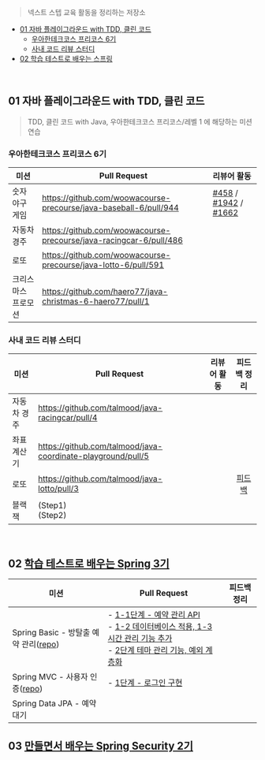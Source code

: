 > 넥스트 스텝 교육 활동을 정리하는 저장소

<!-- TOC -->

* [01 자바 플레이그라운드 with TDD, 클린 코드](#01-자바-플레이그라운드-with-tdd-클린-코드)
	* [우아한테크코스 프리코스 6기](#우아한테크코스-프리코스-6기)
	* [사내 코드 리뷰 스터디](#사내-코드-리뷰-스터디)
* [02 학습 테스트로 배우는 스프링](#02-학습-테스트로-배우는-스프링)

<!-- TOC -->

<br>

## 01 자바 플레이그라운드 with TDD, 클린 코드

> TDD, 클린 코드 with Java, 우아한테크코스 프리코스/레벨 1 에 해당하는 미션 연습

### 우아한테크코스 프리코스 6기

| 미션         | Pull Request                                                       | 리뷰어 활동                                                                                                                                                                                                                                |
|------------|--------------------------------------------------------------------|:--------------------------------------------------------------------------------------------------------------------------------------------------------------------------------------------------------------------------------------|
| 숫자 야구 게임   | https://github.com/woowacourse-precourse/java-baseball-6/pull/944  | [#458](https://github.com/woowacourse-precourse/java-baseball-6/pull/458) / [#1942](https://github.com/woowacourse-precourse/java-baseball-6/pull/1942) / [#1662](https://github.com/woowacourse-precourse/java-baseball-6/pull/1662) |
| 자동차 경주     | https://github.com/woowacourse-precourse/java-racingcar-6/pull/486 |                                                                                                                                                                                                                                       |
| 로또         | https://github.com/woowacourse-precourse/java-lotto-6/pull/591     |                                                                                                                                                                                                                                       |
| 크리스마스 프로모션 | https://github.com/haero77/java-christmas-6-haero77/pull/1         |                                                                                                                                                                                                                                       |

### 사내 코드 리뷰 스터디

| 미션     | Pull Request                                                 | 리뷰어 활동 |                                                                     피드백 정리                                                                     |
|--------|--------------------------------------------------------------|--------|:----------------------------------------------------------------------------------------------------------------------------------------------:|
| 자동차 경주 | https://github.com/talmood/java-racingcar/pull/4             |        |                                                                                                                                                |
| 좌표 계산기 | https://github.com/talmood/java-coordinate-playground/pull/5 |        |                                                                                                                                                |
| 로또     | https://github.com/talmood/java-lotto/pull/3                 |        | [피드백](https://github.com/haero77/next-step-archive/blob/main/%ED%94%BC%EB%93%9C%EB%B0%B1/01%20Java%20%EB%AF%B8%EC%85%98/%EB%A1%9C%EB%98%90.md) |
| 블랙잭    | (Step1) <br> (Step2)                                         |        |                                                                                                                                                |

<br>

## 02 [학습 테스트로 배우는 Spring 3기](https://edu.nextstep.camp/c/X1pbG30l)

| 미션                                                                                                   | Pull Request                                                                                                                                                                                                                                                                                            | 피드백 정리 |
|------------------------------------------------------------------------------------------------------|---------------------------------------------------------------------------------------------------------------------------------------------------------------------------------------------------------------------------------------------------------------------------------------------------------|--------|
| Spring Basic - 방탈출 예약 관리([repo](https://github.com/haero77/next-step-spring-roomescape-reservation)) | - [1-1단계 - 예약 관리 API](https://github.com/next-step/spring-roomescape-reservation/pull/69) <br>- [1-2 데이터베이스 적용, 1-3 시간 관리 기능 추가](https://github.com/next-step/spring-roomescape-reservation/pull/105) <br>- [2단계 테마 관리 기능, 예외 계층화](https://github.com/next-step/spring-roomescape-reservation/pull/112) |        |
| Spring MVC - 사용자 인증([repo](https://github.com/haero77/next-step-spring-roomescape-auth))                                                                                  | - [1단계 - 로그인 구현](https://github.com/next-step/spring-roomescape-auth/pull/51)                                                                                                                                                                                                                           |        |
| Spring Data JPA - 예약 대기                                                                              |                                                                                                                                                                                                                                                                                                         |        |

## 03 [만들면서 배우는 Spring Security 2기](https://edu.nextstep.camp/c/GUqVYNrn)
